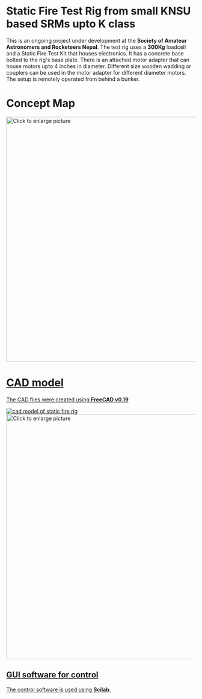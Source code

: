 # Static Fire Test Rig from small KNSU based SRMs upto K class

This is an ongoing project under development at the **Society of Amateur Astronomers and Rocketeers Nepal**. The test rig uses a **300Kg** loadcell and a Static Fire Test Kit that houses electronics. It has a concrete base bolted to the rig's base plate. There is an attached motor adapter that can house motors upto 4 inches in diameter. Different size wooden wadding or couplers can be used in the motor adapter for different diameter motors.  The setup is remotely operated from behind a bunker.


# Concept Map
<a href="https://drive.google.com/file/d/1vWYvGWsI9xQRr7LGW8YGzOnf_LwrL69g/view?usp=sharing&id=<FILEID>"><img src="https://drive.google.com/file/d/1vWYvGWsI9xQRr7LGW8YGzOnf_LwrL69g/view?usp=sharing&id=<FILEID>" style="width: 650px; max-width: 100%; height: auto" title="Click to enlarge picture" />

# CAD model

The CAD files were created using **FreeCAD  v0.19**

![cad model of static fire rig](https://drive.google.com/file/d/1RB1RwToA2dpVBfwOgDGdfsxbbQJpKkhs/view?usp=sharing)
<a href="https://drive.google.com/file/d/1RB1RwToA2dpVBfwOgDGdfsxbbQJpKkhs/view?usp=sharing&id=<FILEID>"><img src="https://drive.google.com/file/d/1RB1RwToA2dpVBfwOgDGdfsxbbQJpKkhs/view?usp=sharing&id=<FILEID>" style="width: 650px; max-width: 100%; height: auto" title="Click to enlarge picture" />


## GUI software for control

The control software is used using **Scilab**.
